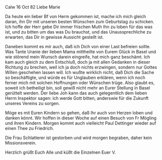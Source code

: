  Calw 16 Oct 82
Liebe Marie

Da heute ein lieber Bf von Herm gekommen ist, mache ich mich gleich daran, ihn Dir mit unseren besten Wünschen zum Geburtstag zu schicken. Ich hoffe der Herr gebe Dir immer frischen Muth Ihn zu loben für das was ist, und zu bitten um das was Du brauchst, und das Unaussprechliche zu erwarten, das Dir in gewisse Aussicht gestellt ist.

Daneben kommt es mir auch, daß ich Dich von einer Last befreien sollte. Was Tante Uranie der lieben Mama mittheilte von Eurem Glück in Basel und wie störend mein Wunsch darein eingreife, hat mich ganz beschämt. Ich kam auch gleich zu dem Entschluß, doch ja mit allen Gedanken in dieser Richtung zu brechen, weil ich ja doch nichts erzwingen, sondern nur Gottes Willen geschehen lassen will. Ich wußte wirklich nicht, daß Dich die Sache so beschäftigte, und würde es für Unglauben erklären, wenn ich noch ferner mich mit solchen Hoffnungen oder Wünschen trüge. Also glaubt es, soweit ich betheiligt bin, soll gewiß nicht mehr an Eurer Stellung in Basel gerüttelt werden. Der liebe Joh kann das auch gelegentlich dem lieben Herrn Inspektor sagen: ich werde Gott bitten, anderswie für die Zukunft unseres Vereins zu sorgen.

Möge es mit Euren Kindern so gehen, daß Ihr auch von Herzen loben und danken könnt. Wir hoffen in dieser Woche auf einen Besuch von Fr Mögling und ihren Kindern. Morgen kommt auch vielleicht Paul Dettinger wieder auf einen Thee zu Friedrich.

Die Frau Schlatterer ist gestorben und wird morgen begraben, daher kein Missionsverein.

Herzlich grüßt Euch Alle und küßt die Einzelnen
 Euer V.
